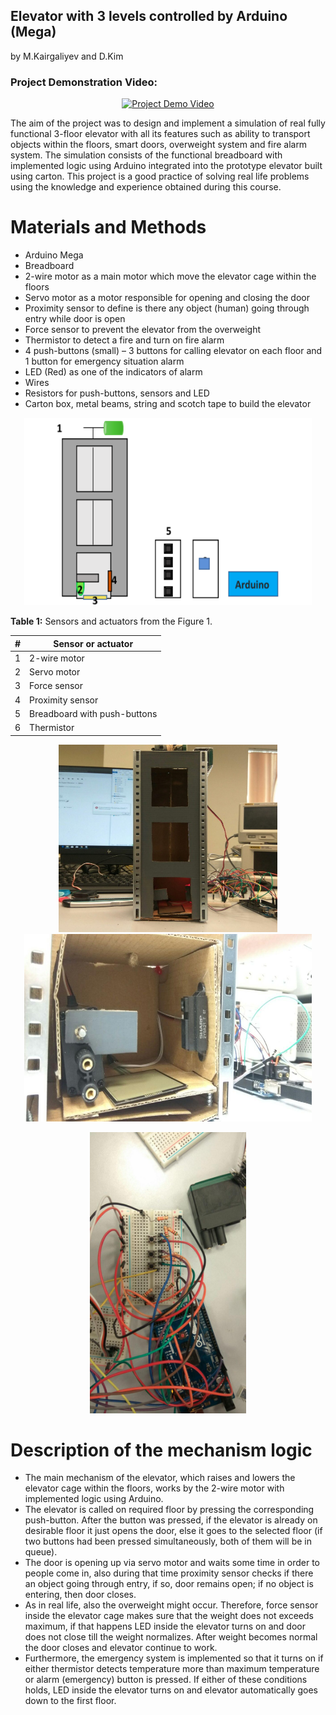 ## Elevator with 3 levels controlled by Arduino (Mega)
by M.Kairgaliyev and D.Kim

### Project Demonstration Video:
<div align="center">
  <a href="https://youtu.be/I0xOMNZUyGs"><img src="https://img.youtube.com/vi/I0xOMNZUyGs/0.jpg" alt="Project Demo Video"></a>
</div>

The aim of the project was to design and implement a simulation of real fully functional 3-floor elevator with all its features such as ability to transport objects within the floors, smart doors, overweight system and fire alarm system. The simulation consists of the functional breadboard with implemented logic using Arduino integrated into the prototype elevator built using carton. This project is a good practice of solving real life problems using the knowledge and experience obtained during this course.

# Materials and Methods 
-	Arduino Mega 
-	Breadboard
-	2-wire motor as a main motor which move the elevator cage within the floors
-	Servo motor as a motor responsible for opening and closing the door
-	Proximity sensor to define is there any object (human) going through entry while door is open
-	Force sensor to prevent the elevator from the overweight 
-	Thermistor to detect a fire and turn on fire alarm 
-	4 push-buttons (small) – 3 buttons for calling elevator on each floor and 1 button for emergency situation alarm 
-	LED (Red) as one of the indicators of alarm
-	Wires
-	Resistors for push-buttons, sensors and LED
-	Carton box, metal beams, string and scotch tape to build the elevator
 
<p align="center">
  <img width="460" height="300" src="/images/schematic.png">
</p>

**Table 1:** Sensors and actuators from the Figure 1.

| **#** | **Sensor or actuator** |
| --- | --- |
| 1 | 2-wire motor |
| 2 | Servo motor |
| 3 | Force sensor |
| 4 | Proximity sensor |
| 5 | Breadboard with push-buttons |
| 6 | Thermistor |

<p align="center">
  <img width="350" height="300" src="/images/image1.jpg"> <img width="460" height="300" src="/images/close-up.jpg">
</p>

<p align="center">
  <img width="250" height="450" src="/images/breadboard.jpg">
</p>

# Description of the mechanism logic
- The main mechanism of the elevator, which raises and lowers the elevator cage within the floors, works by the 2-wire motor with implemented logic using Arduino.
- The elevator is called on required floor by pressing the corresponding push-button. After the button was pressed, if the elevator is already on desirable floor it just opens the door, else it goes to the selected floor (if two buttons had been pressed simultaneously, both of them will be in queue). 
- The door is opening up via servo motor and waits some time in order to people come in, also during that time proximity sensor checks if there an object going through entry, if so, door remains open; if no object is entering, then door closes. 
- As in real life, also the overweight might occur. Therefore, force sensor inside the elevator cage makes sure that the weight does not exceeds maximum, if that happens LED inside the elevator turns on and door does not close till the weight normalizes. After weight becomes normal the door closes and elevator continue to work. 
- Furthermore, the emergency system is implemented so that it turns on if either thermistor detects temperature more than maximum temperature or alarm (emergency) button is pressed. If either of these conditions holds, LED inside the elevator turns on and elevator automatically goes down to the first floor.

